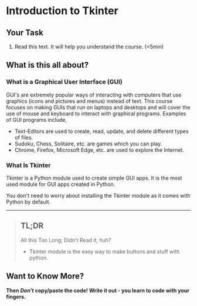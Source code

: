 # Introduction to Tkinter
## Your Task
1. Read this text. It will help you understand the course. (<5min) 
## What is this all about?
### What is a Graphical User Interface (GUI)
GUI's are extremely popular ways of interacting with computers that use graphics (icons and pictures and menus) instead of text. This course focuses on making GUIs that run on laptops and desktops and will cover the use of mouse and keyboard to interact with graphical programs.
Examples of GUI programs include,
- Text-Editors are used to create, read, update, and delete different types of files.
- Sudoku, Chess, Solitaire, etc. are games which you can play.
- Chrome, Firefox, Microsoft Edge, etc. are used to explore the Internet.

### What Is Tkinter
Tkinter is a Python module used to create simple GUI apps. It is the most used module for GUI apps created in Python.

You don't need to worry about installing the Tkinter module as it comes with Python by default.

***
>## TL;DR
>All this Too Long; Didn't Read it, huh?
>- Tkinter module is the easy way to make buttons and stuff with python.

## Want to Know More?
**Then _Don't_ copy/paste the code! Write it out - you learn to code with your fingers.**

